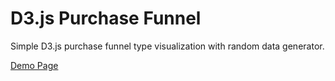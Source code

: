 D3.js Purchase Funnel
===============

Simple D3.js purchase funnel type visualization with random data generator.

<a href="http://lucasirvine.com/purchase_funnel/index.html" target="_blank">Demo Page</a>
